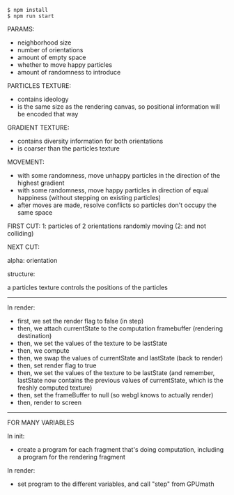     $ npm install
    $ npm run start

PARAMS:
- neighborhood size
- number of orientations
- amount of empty space
- whether to move happy particles
- amount of randomness to introduce

PARTICLES TEXTURE:
- contains ideology
- is the same size as the rendering canvas, so positional information will be encoded that way

GRADIENT TEXTURE:
- contains diversity information for both orientations
- is coarser than the particles texture

MOVEMENT:
- with some randomness, move unhappy particles in the direction of the highest gradient
- with some randomness, move happy particles in direction of equal happiness (without stepping on existing particles)
- after moves are made, resolve conflicts so particles don't occupy the same space

FIRST CUT:
1: particles of 2 orientations randomly moving 
(2: and not colliding)

NEXT CUT:


alpha: orientation

structure:

a particles texture controls the positions of the particles


---

In render:

- first, we set the render flag to false
(in step)
- then, we attach currentState to the computation framebuffer (rendering destination)
- then, we set the values of the texture to be lastState
- then, we compute
- then, we swap the values of currentState and lastState
(back to render)
- then, set render flag to true
- then, we set the values of the texture to be lastState (and remember, lastState now contains the previous values of currentState, which is the freshly computed texture)
- then, set the frameBuffer to null (so webgl knows to actually render)
- then, render to screen

--- 

FOR MANY VARIABLES

In init:

- create a program for each fragment that's doing computation, including a program for the rendering fragment

In render:

- set program to the different variables, and call "step" from GPUmath

